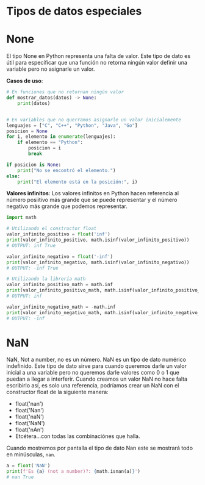 # **Tipos de datos especiales**

# **None**

El tipo None en Python representa una falta de valor. Este tipo de dato es útil para específicar que una función no retorna ningún valor definir una variable pero no asignarle un valor.

**Casos de uso**:
```python
# En funciones que no retornan ningún valor
def mostrar_datos(datos) -> None:
    print(datos)


# En variables que no querramos asignarle un valor inicialemente
lenguajes = ["C", "C++", "Python", "Java", "Go"]
posicion = None
for i, elemento in enumerate(lenguajes):
    if elemento == "Python":
        posicion = i
        break

if posicion is None:
    print("No se encontró el elemento.")
else:
    print("El elemento está en la posición:", i)
```

**Valores infinitos**:
Los valores infinitos en Python hacen referencia al número posiitivo más grande que se puede representar y el número negativo más grande que podemos representar.

```python
import math

# Utilizando el constructor float
valor_infinito_positivo = float('inf')
print(valor_infinito_positivo, math.isinf(valor_infinito_positivo))
# OUTPUT: inf True

valor_infinito_negativo = float('-inf')
print(valor_infinito_negativo, math.isinf(valor_infinito_negativo))
# OUTPUT: -inf True

# Utilizando la librería math
valor_infinito_positivo_math = math.inf
print(valor_infinito_positivo_math, math.isinf(valor_infinito_positivo_math))
# OUTPUT: inf

valor_infinito_negativo_math = -math.inf
print(valor_infinito_negativo_math, math.isinf(valor_infinito_negativo_math))
# OUTPUT: -inf
``` 

# **NaN**

NaN, Not a number, no es un número. NaN es un tipo de dato numérico indefinido. Este tipo de dato sirve para cuando queremos darle un valor inicial a una variable pero no queremos darle valores como 0 o 1 que puedan a llegar a interferir. Cuando creamos un valor NaN no hace falta escribirlo así, es solo una referencia, podríamos crear un NaN con el constructor float de la siguiente manera:
* float('nan')
* float('Nan')
* float('naN')
* float('NaN')
* float('nAn')
* Etcétera...con todas las combinaciónes que halla.
  
Cuando mostremos por pantalla el tipo de dato Nan este se mostrará todo en minúsculas, `nan`.

```python
a = float('NaN')
print(f'Es {a} (not a number)?: {math.isnan(a)}')
# nan True
```
